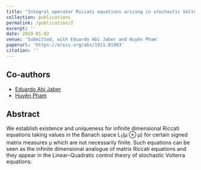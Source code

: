 ```yaml
---
title: "Integral operator Riccati equations arising in stochastic Volterra control problems"
collection: publications
permalink: /publication/2
excerpt: ''
date: 2019-01-02
venue: 'Submitted, with Eduardo Abi Jaber and Huyên Pham'
paperurl: 'https://arxiv.org/abs/1911.01903'
citation: ''
---
```

## Co-authors
- [Eduardo Abi Jaber](https://sites.google.com/view/abijabereduardo/) 
- [Huyên Pham](https://sites.google.com/site/phamxuanhuyen/)

## Abstract

We establish existence and uniqueness for infinite dimensional Riccati equations
taking values in the Banach space L<sub>1</sub>(µ ⊗ µ) for certain signed matrix measures µ
which are not necessarily finite. Such equations can be seen as the infinite dimensional
analogue of matrix Riccati equations and they appear in the Linear–Quadratic control
theory of stochastic Volterra equations.
